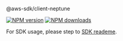 @aws-sdk/client-neptune

[![NPM version](https://img.shields.io/npm/v/@aws-sdk/client-neptune/preview.svg)](https://www.npmjs.com/package/@aws-sdk/client-neptune)
[![NPM downloads](https://img.shields.io/npm/dm/@aws-sdk/client-neptune.svg)](https://www.npmjs.com/package/@aws-sdk/client-neptune)

For SDK usage, please step to [SDK reademe](https://github.com/aws/aws-sdk-js-v3).
